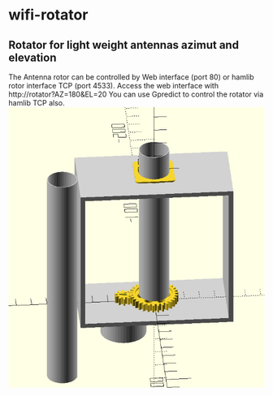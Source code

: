 # wifi-rotator

## Rotator for light weight antennas azimut and elevation

The Antenna rotor can be controlled by Web interface (port 80) or hamlib rotor interface TCP (port 4533).
Access the web interface with http://rotator?AZ=180&EL=20
You can use Gpredict to control the rotator via hamlib TCP also.
![overview](overview.png)
